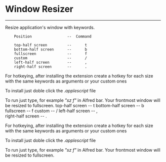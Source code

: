 Window Resizer
=================

***
Resize application's window with keywords.

		Position				-- 	Command

		top-half screen			-- 		t
		bottom-half screen		-- 		b
		fullscreen 				-- 		f
		custom					-- 		/
		left-half screen 		-- 		,  
		right-half screen 		-- 		. 

For hotkeying, after installing the extension create a hotkey for 
each size with the same keywords as arguments or your custom ones 

To install just doble click the *.applescript* file 

To run just type, for example *"sz f"* in Alfred bar.
Your frontmost window will be resized to fullscreen.
top-half screen		-- t
bottom-half screen	-- b
fullscreen 			-- f
custom				-- /
left-half screen 	-- ,  
right-half screen 	-- . 

For hotkeying, after installing the extension create a hotkey for 
each size with the same keywords as arguments or your custom ones 

To install just doble click the *.applescript* file 

To run just type, for example *"sz f"* in Alfred bar.
Your frontmost window will be resized to fullscreen.